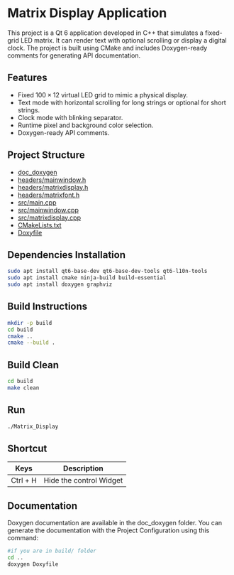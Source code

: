 # Matrix Display Application

This project is a Qt 6 application developed in C++ that simulates a fixed-grid LED matrix. It can render text with optional scrolling or display a digital clock. The project is built using CMake and includes Doxygen-ready comments for generating API documentation.

## Features

- Fixed $100 \times 12$ virtual LED grid to mimic a physical display.
- Text mode with horizontal scrolling for long strings or optional for short strings.
- Clock mode with blinking separator.
- Runtime pixel and background color selection.
- Doxygen-ready API comments.

## Project Structure

- [doc_doxygen](doc_doxygen)
- [headers/mainwindow.h](headers/mainwindow.h)
- [headers/matrixdisplay.h](headers/matrixdisplay.h)
- [headers/matrixfont.h](headers/matrixfont.h)
- [src/main.cpp](src/main.cpp)
- [src/mainwindow.cpp](src/mainwindow.cpp)
- [src/matrixdisplay.cpp](src/matrixdisplay.cpp)
- [CMakeLists.txt](CMakeLists.txt)
- [Doxyfile](Doxyfile)

## Dependencies Installation

```sh
sudo apt install qt6-base-dev qt6-base-dev-tools qt6-l10n-tools
sudo apt install cmake ninja-build build-essential
sudo apt install doxygen graphviz
```

## Build Instructions

```sh
mkdir -p build
cd build
cmake ..
cmake --build .
```

## Build Clean

```sh
cd build
make clean
```

## Run

```sh
./Matrix_Display
```

## Shortcut

|Keys|Description|
|----|-----------|
|Ctrl + H| Hide the control Widget|

## Documentation

Doxygen documentation are available in the doc_doxygen folder.
You can generate the documentation with the Project Configuration using this command:

```sh
#if you are in build/ folder
cd .. 
doxygen Doxyfile
```
